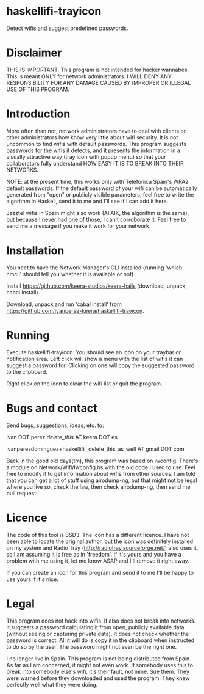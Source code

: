 haskellifi-trayicon
===================

Detect wifis and suggest predefined passwords.

Disclaimer
==========

THIS IS IMPORTANT. This program is not intended for hacker wannabes.  This is
meant ONLY for network administrators. I WILL DENY ANY RESPONSIBILITY FOR ANY
DAMAGE CAUSED BY IMPROPER OR ILLEGAL USE OF THIS PROGRAM.

Introduction
============

More often than not, network administrators have to deal with clients or other
administrators how know very little about wifi security. It is not uncommon to
find wifis with default passwords. This program suggests passwords for the
wifis it detects, and it presents the information in a visually attractive way
(tray icon with popup menu) so that your collaborators fully understand HOW
EASY IT IS TO BREAK INTO THEIR NETWORKS.

NOTE: at the present time, this works only with Telefonica Spain's WPA2
default passwords. If the default password of your wifi can be automatically
generated from "open" or publicly visible parameters, feel free to write the
algorithm in Haskell, send it to me and I'll see if I can add it here.

Jazztel wifis in Spain might also work (AFAIK, the algorithm is the same), but
because I never had one of those, I can't corroborate it. Feel free to send me
a message if you make it work for your network.

Installation
============
You neet to have the Network Manager's CLI installed (running 'which nmcli'
should tell you whether it is available or not).

Install https://github.com/keera-studios/keera-hails (download, unpack, cabal
install).

Download, unpack and run 'cabal install' from
https://github.com/ivanperez-keera/haskellifi-trayicon.

Running
=======
Execute haskellifi-trayicon. You should see an icon on your traybar or
notification area.  Left click will show a menu with the list of wifis it can
suggest a password for. Clicking on one will copy the suggested password to the
clipboard.

Right click on the icon to clear the wifi list or quit the program.

Bugs and contact
================
Send bugs, suggestions, ideas, etc. to:

ivan DOT perez _delete_this_ AT keera DOT es

ivanperezdominguez+haskellifi _delete_this_as_well AT gmail DOT com

Back in the good old days(tm), this program was based on iwconfig. There's a
module on Network/Wifi/Iwconfig.hs with the old code I used to use. Feel free
to modify it to get information about wifis from other sources. I am told that
you can get a lot of stuff using airodump-ng, but that might not be legal where
you live so, check the law, then check airodump-ng, then send me pull request.

Licence
=======
The code of this tool is BSD3. The icon has a different licence. I have not been
able to locate the original author, but the icon was definitely installed on my
system and Radio Tray (http://radiotray.sourceforge.net/) also uses it, so I am
assuming it is free as in 'freedom'. If it's yours and you have a problem with
me using it, let me know ASAP and I'll remove it right away.

If you can create an icon for this program and send it to me I'll be happy to
use yours if it's nice.

Legal
=====
This program does not hack into wifis. It also does not break into networks. It
suggests a password calculating it from open, publicly available data (without
seeing or capturing private data). It does not check whether the password is
correct. All it will do is copy it in the clipboard when instructed to do so by
the user. The password might not even be the right one.

I no longer live in Spain. This program is not being distributed from Spain.
As far as I am concerned, it might not even work. If somebody uses this to
break into somebody else's wifi, it's their fault, not mine. Sue them. They
were warned before they downloaded and used the program. They knew perfectly
well what they were doing.
